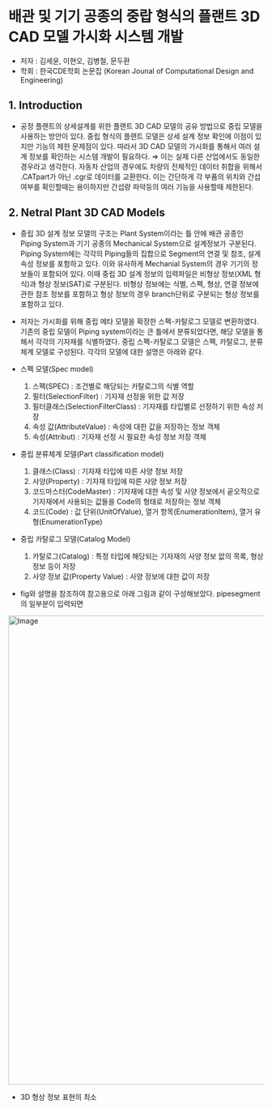 # 배관 및 기기 공종의 중랍 형식의 플랜트 3D CAD 모델 가시화 시스템 개발
 - 저자 : 김세윤, 이현오, 김병철, 문두환
 - 학회 : 한국CDE학회 논문집 (Korean Jounal of Computational Design and Engineering)

 
## 1. Introduction
 - 공정 플랜트의 상세설계를 위한 플랜트 3D CAD 모델의 공유 방법으로 중립 모델을 사용하는 방안이 있다. 중립 형식의 플랜트 모델은 상세 설계 정보 확인에 이점이 있지만 기능의 제한 문제점이 있다. 따라서 3D CAD 모델의 가시화를 통해서 여러 설계 정보를 확인하는 시스템 개발이 필요하다.
 ⇒ 이는 실제 다른 산업에서도 동일한 경우라고 생각한다. 자동차 산업의 경우에도 차량의 전체적인 데이터 취합을 위해서 .CATpart가 아닌 .cgr로 데이터를 교환한다. 이는 간단하게 각 부품의 위치와 간섭여부를 확인할때는 용이하지만 간섭량 파악등의 여러 기능을 사용할때 제한된다.
 
## 2. Netral Plant 3D CAD Models
 - 중립 3D 설계 정보 모델의 구조는 Plant System이라는 틀 안에 배관 공종인 Piping System과 기기 공종의 Mechanical System으로 설계정보가 구분된다. Piping System에는 각각의 Piping들의 집합으로 Segment의 연결 및 참조, 설계 속성 정보를 포함하고 있다. 이와 유사하게 Mechanial System의 경우 기기의 정보들이 포함되어 있다. 이때 중립 3D 설계 정보의 입력파일은 비형상 정보(XML 형식)과 형상 정보(SAT)로 구분된다. 비형상 정보에는 식별, 스펙, 형상, 연결 정보에 관한 참조 정보를 포함하고 형상 정보의 경우 branch단위로 구분되는 형상 정보를 포함하고 있다.
 
 - 저자는 가시화를 위해 중립 메타 모델을 확장한 스펙-카탈로그 모델로 변환하였다. 기존의 중립 모델이 Piping system이라는 큰 틀에서 분류되었다면, 해당 모델을 통해서 각각의 기자재를 식별하였다. 중립 스펙-카탈로그 모델은 스펙, 카탈로그, 분류체계 모델로 구성된다. 각각의 모델에 대한 설명은 아래와 같다.

- 스펙 모델(Spec model)
  1. 스펙(SPEC) : 조건별로 해당되는 카탈로그의 식별 역할
  2. 필터(SelectionFilter) : 기자재 선정을 위한 값 저장
  3. 필터클래스(SelectionFilterClass) : 기자재를 타입별로 선정하기 위한 속성 저장
  4. 속성 값(AttributeValue) : 속성에 대한 값을 저장하는 정보 객체
  5. 속성(Attribut) : 기자재 선정 시 필요한 속성 정보 저장 객체

- 중립 분류체계 모델(Part classification model)
  1. 클래스(Class) : 기자재 타입에 따른 사양 정보 저장
  2. 사양(Property) : 기자재 타입에 따른 사양 정보 저장
  3. 코드마스터(CodeMaster) : 기자재에 대한 속성 및 사양 정보에서 곹오적으로 기자재에서 사용되는 값들을 Code의 형태로 저장하는 정보 객체
  4. 코드(Code) : 값 단위(UnitOfValue), 열거 항목(EnumerationItem), 열거 유형(EnumerationType)

- 중립 카탈로그 모델(Catalog Model)
  1. 카탈로그(Catalog) : 특정 타입에 해당되는 기자재의 사양 정보 앖의 목록, 형상 정보 등이 저장
  2. 사양 정보 값(Property Value) : 사양 정보에 대한 값이 저장
 
 - fig와 설명을 참조하여 참고용으로 아래 그림과 같이 구성해보았다. pipesegment의 일부분이 입력되면 

  <img width="1923" height="927" alt="Image" src="https://github.com/user-attachments/assets/fe816f07-abb9-40ea-a625-f9131857abd0" />

  - 3D 형상 정보 표현의 최소
